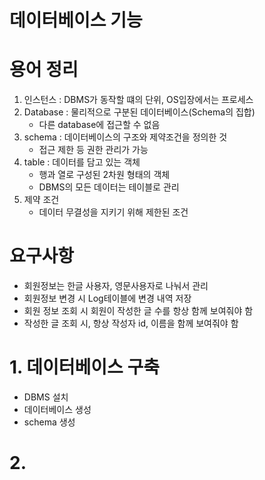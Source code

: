 # 데이터베이스 기능

# 용어 정리

1. 인스턴스 : DBMS가 동작할 떄의 단위, OS입장에서는 프로세스
2. Database : 물리적으로 구분된 데이터베이스(Schema의 집합)
    - 다른 database에 접근할 수 없음
3. schema : 데이터베이스의 구조와 제약조건을 정의한 것
    - 접근 제한 등 권한 관리가 가능
4. table : 데이터를 담고 있는 객체
    - 행과 열로 구성된 2차원 형태의 객체
    - DBMS의 모든 데이터는 테이블로 관리
5. 제약 조건
    - 데이터 무결성을 지키기 위해 제한된 조건

# 요구사항

- 회원정보는 한글 사용자, 영문사용자로 나눠서 관리
- 회원정보 변경 시 Log테이블에 변경 내역 저장
- 회원 정보 조회 시 회원이 작성한 글 수를 항상 함께 보여줘야 함
- 작성한 글 조회 시, 항상 작성자 id, 이름을 함께 보여줘야 함

# 1. 데이터베이스 구축

- DBMS 설치
- 데이터베이스 생성
- schema 생성

# 2. 